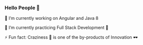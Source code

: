### Hello People :handshake: 

🔭 I’m currently working on Angular and Java 8

🌱 I’m currently practicing Full Stack Development 🤠

⚡ Fun fact: Craziness :zany_face: is one of the by-products of Innovation :dark_sunglasses:
<!--
**AS-2K20/AS-2K20** is a ✨ _special_ ✨ repository because its `README.md` (this file) appears on your GitHub profile.

Here are some ideas to get you started:

- 🔭 I’m currently working on Angular and Java 8
- 🌱 I’m currently learning Full Stack Development
- 👯 I’m looking to collaborate on ...
- 🤔 I’m looking for help with ...
- 💬 Ask me about ...
- 📫 How to reach me: @AS-2K20
- 😄 Pronouns: ...
- ⚡ Fun fact: Craziness :zany_face: is one of the by-products of Innovation :dark_sunglasses:
-->
